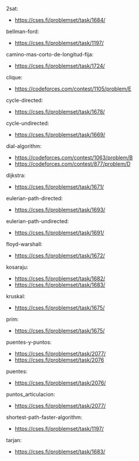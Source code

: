 2sat:
- https://cses.fi/problemset/task/1684/

bellman-ford:
- https://cses.fi/problemset/task/1197/

camino-mas-corto-de-longitud-fija:
- https://cses.fi/problemset/task/1724/

clique:
- https://codeforces.com/contest/1105/problem/E

cycle-directed:
- https://cses.fi/problemset/task/1678/

cycle-undirected:
- https://cses.fi/problemset/task/1669/

dial-algorithm:
- https://codeforces.com/contest/1063/problem/B
- https://codeforces.com/contest/877/problem/D

dijkstra:
- https://cses.fi/problemset/task/1671/

eulerian-path-directed:
- https://cses.fi/problemset/task/1693/

eulerian-path-undirected:
- https://cses.fi/problemset/task/1691/

floyd-warshall:
- https://cses.fi/problemset/task/1672/

kosaraju:
- https://cses.fi/problemset/task/1682/
- https://cses.fi/problemset/task/1683/

kruskal:
- https://cses.fi/problemset/task/1675/

prim:
- https://cses.fi/problemset/task/1675/

puentes-y-puntos:
- https://cses.fi/problemset/task/2077/
- https://cses.fi/problemset/task/2076

puentes:
- https://cses.fi/problemset/task/2076/

puntos_articulacion:
- https://cses.fi/problemset/task/2077/

shortest-path-faster-algorithm:
- https://cses.fi/problemset/task/1197/

tarjan:
- https://cses.fi/problemset/task/1683/
